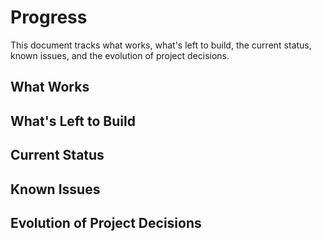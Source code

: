 # Progress

This document tracks what works, what's left to build, the current status, known issues, and the evolution of project decisions.

## What Works

## What's Left to Build

## Current Status

## Known Issues

## Evolution of Project Decisions
